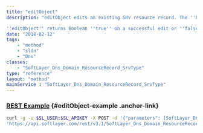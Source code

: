 ```yaml
---
title: "editObject"
description: "editObject edits an existing SRV resource record. The ''host'' property of the templateObject parameter is scrubbed to remove all non-alpha numeric characters except for '@', '_', '.', '*', and '-'. The ''data'' property of the templateObject parameter is scrubbed to remove all non-alphanumeric characters for '.' and '-'. Editing an SRV record updates the serial number of the domain the record is associated with. 

''editObject'' returns Boolean ''true'' on a successful edit or ''false'' if it was unable to edit the resource record. "
date: "2018-02-12"
tags:
    - "method"
    - "sldn"
    - "Dns"
classes:
    - "SoftLayer_Dns_Domain_ResourceRecord_SrvType"
type: "reference"
layout: "method"
mainService : "SoftLayer_Dns_Domain_ResourceRecord_SrvType"
---
```


### [REST Example](#editObject-example) <a href="/article/rest/"><i class="fas fa-question"></i></a> {#editObject-example .anchor-link} 
```bash
curl -g -u $SL_USER:$SL_APIKEY -X POST -d '{"parameters": [SoftLayer_Dns_Domain_ResourceRecord_SrvType]}' \
'https://api.softlayer.com/rest/v3.1/SoftLayer_Dns_Domain_ResourceRecord_SrvType/{SoftLayer_Dns_Domain_ResourceRecord_SrvTypeID}/editObject'
```
